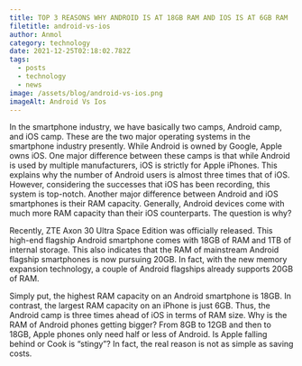 ```yaml
---
title: TOP 3 REASONS WHY ANDROID IS AT 18GB RAM AND IOS IS AT 6GB RAM
filetitle: android-vs-ios
author: Anmol
category: technology
date: 2021-12-25T02:18:02.782Z
tags:
  - posts
  - technology
  - news
image: /assets/blog/android-vs-ios.png
imageAlt: Android Vs Ios
---
```

In the smartphone industry, we have basically two camps, Android camp, and iOS camp. These are the two major operating systems in the smartphone industry presently. While Android is owned by Google, Apple owns iOS. One major difference between these camps is that while Android is used by multiple manufacturers, iOS is strictly for Apple iPhones. This explains why the number of Android users is almost three times that of iOS. However, considering the successes that iOS has been recording, this system is top-notch. Another major difference between Android and iOS smartphones is their RAM capacity. Generally, Android devices come with much more RAM capacity than their iOS counterparts. The question is why?

Recently, ZTE Axon 30 Ultra Space Edition was officially released. This high-end flagship Android smartphone comes with 18GB of RAM and 1TB of internal storage. This also indicates that the RAM of mainstream Android flagship smartphones is now pursuing 20GB. In fact, with the new memory expansion technology, a couple of Android flagships already supports 20GB of RAM.

Simply put, the highest RAM capacity on an Android smartphone is 18GB. In contrast, the largest RAM capacity on an iPhone is just 6GB. Thus, the Android camp is three times ahead of iOS in terms of RAM size. Why is the RAM of Android phones getting bigger? From 8GB to 12GB and then to 18GB, Apple phones only need half or less of Android. Is Apple falling behind or Cook is “stingy”? In fact, the real reason is not as simple as saving costs.